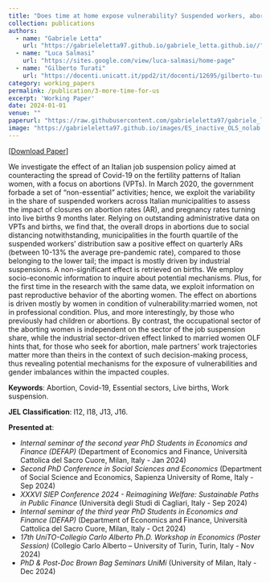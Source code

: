 ```yaml
---
title: "Does time at home expose vulnerability? Suspended workers, abortions and fertility."
collection: publications
authors:
  - name: "Gabriele Letta"
    url: "https://gabrieleletta97.github.io/gabriele_letta.github.io//"
  - name: "Luca Salmasi"
    url: "https://sites.google.com/view/luca-salmasi/home-page"
  - name: "Gilberto Turati"
    url: "https://docenti.unicatt.it/ppd2/it/docenti/12695/gilberto-turati/profilo"
category: working_papers
permalink: /publication/3-more-time-for-us
excerpt: 'Working Paper'
date: 2024-01-01
venue: ""
paperurl: "https://raw.githubusercontent.com/gabrieleletta97/gabriele_letta.github.io/master/files/WP-More-Time-for-Us-Letta-Salmasi-Turati.pdf"
image: "https://gabrieleletta97.github.io/images/ES_inactive_OLS_nolab.png"  # Path to your image
---
```


[[Download Paper](https://raw.githubusercontent.com/gabrieleletta97/gabriele_letta.github.io/master/files/WP-More-Time-for-Us-Letta-Salmasi-Turati.pdf)]


We investigate the effect of an Italian job suspension policy aimed at counteracting the spread of Covid-19 on the fertility patterns of Italian women, with a focus on abortions (VPTs). In March 2020, the government forbade a set of “non-essential” activities; hence, we exploit the variability in the share of suspended workers across Italian municipalities to assess the impact of closures on abortion rates (AR), and pregnancy rates turning into live births 9 months later. Relying on outstanding administrative data on VPTs and births, we find that, the overall drops in abortions due to social distancing notwithstanding, municipalities in the fourth quartile of the suspended workers’ distribution saw a positive effect on quarterly ARs (between 10-13% the average pre-pandemic rate), compared to those belonging to the lower tail; the impact is mostly driven by industrial suspensions. A non-significant effect is retrieved on births. We employ socio-economic information to inquire about potential mechanisms. Plus, for the first time in the research with the same data, we exploit information on past reproductive behavior of the aborting women. The effect on abortions is driven mostly by women in condition of vulnerability:married women, not in professional condition. Plus, and more interestingly, by those who previously had children or abortions. By contrast, the occupational sector of the aborting women is independent on the sector of the job suspension share, while the industrial sector-driven effect linked to married women OLF hints that, for those who seek for abortion, male partners’ work trajectories matter more than theirs in the context of such decision-making process, thus revealing potential mechanisms for the exposure of vulnerabilities and gender imbalances within the impacted couples. 

**Keywords**: Abortion, Covid-19, Essential sectors, Live births, Work suspension.

**JEL Classification**: I12, I18, J13, J16.

**Presented at**: 
* *Internal seminar of the second year PhD Students in Economics and Finance (DEFAP)* (Department of Economics and Finance, Università Cattolica del Sacro Cuore, Milan, Italy - Jan 2024)
* *Second PhD Conference in Social Sciences and Economics* (Department of Social Science and Economics, Sapienza University of Rome, Italy - Sep 2024)
* *XXXVI SIEP Conference 2024 - Reimagining Welfare: Sustainable Paths in Public Finance* (Università degli Studi di Cagliari, Italy - Sep 2024)
* *Internal seminar of the third year PhD Students in Economics and Finance (DEFAP)* (Department of Economics and Finance, Università Cattolica del Sacro Cuore, Milan, Italy - Oct 2024)
* *17th UniTO-Collegio Carlo Alberto Ph.D. Workshop in Economics (Poster Session)* (Collegio Carlo Alberto – University of Turin, Turin, Italy - Nov 2024)
* *PhD & Post-Doc Brown Bag Seminars UniMi* (University of Milan, Italy - Dec 2024)  
